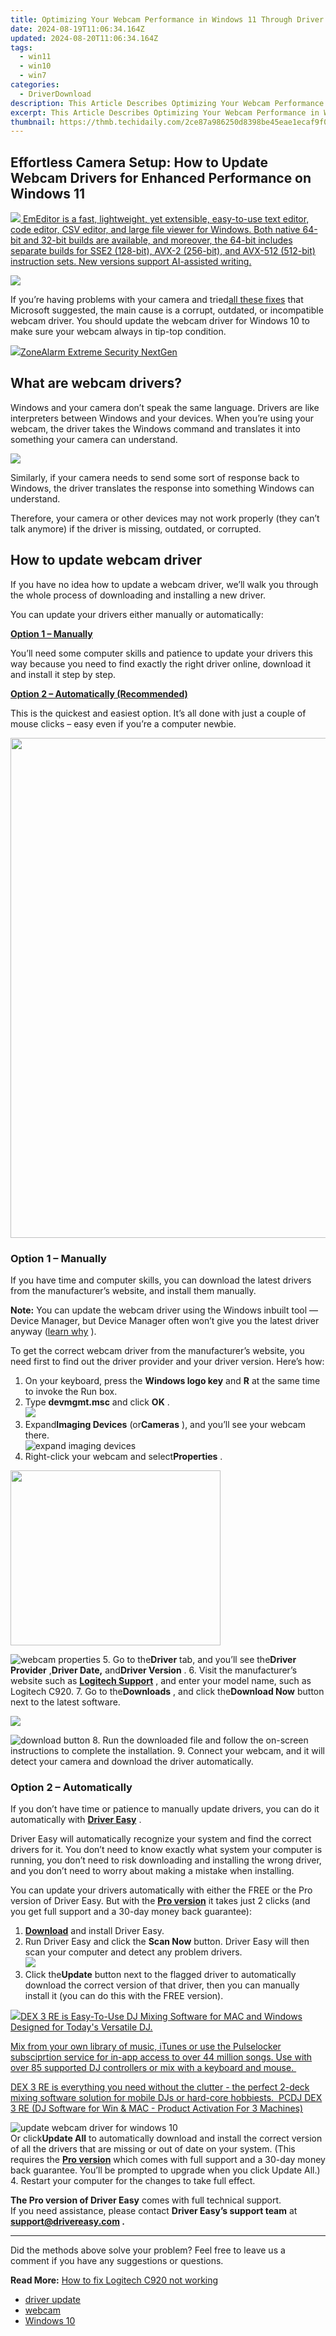```yaml
---
title: Optimizing Your Webcam Performance in Windows 11 Through Driver Updates
date: 2024-08-19T11:06:34.164Z
updated: 2024-08-20T11:06:34.164Z
tags:
  - win11
  - win10
  - win7
categories:
  - DriverDownload
description: This Article Describes Optimizing Your Webcam Performance in Windows 11 Through Driver Updates
excerpt: This Article Describes Optimizing Your Webcam Performance in Windows 11 Through Driver Updates
thumbnail: https://thmb.techidaily.com/2ce87a986250d8398be45eae1ecaf9f012f12535b14ea9611940de411cb7abe5.jpg
---
```


## Effortless Camera Setup: How to Update Webcam Drivers for Enhanced Performance on Windows 11

<!-- affiliate ads begin -->
<a href="https://shop.emeditor.com/order/checkout.php?PRODS=4610657&QTY=1&AFFILIATE=108875&CART=1"><img src="https://www.emeditor.com/wp-content/uploads/2024/06/emeditor_chat_ai.png" border="0">
EmEditor is a fast, lightweight, yet extensible, easy-to-use text editor, code editor, CSV editor, and large file viewer for Windows. Both native 64-bit and 32-bit builds are available, and moreover, the 64-bit includes separate builds for SSE2 (128-bit), AVX-2 (256-bit), and AVX-512 (512-bit) instruction sets. New versions support AI-assisted writing.</a>
<!-- affiliate ads end -->
![](https://images.drivereasy.com/wp-content/uploads/2021/09/webcam.png)

 If you’re having problems with your camera and tried[all these fixes](https://support.microsoft.com/en-us/windows/camera-doesn-t-work-in-windows-10-32adb016-b29c-a928-0073-53d31da0dad5) that Microsoft suggested, the main cause is a corrupt, outdated, or incompatible webcam driver. You should update the webcam driver for Windows 10 to make sure your webcam always in tip-top condition.

<!-- affiliate ads begin -->
<a href="https://estore.zonealarm.com/order/checkout.php?PRODS=36245101&QTY=1&AFFILIATE=108875&CART=1"><img src="https://sc1.checkpoint.com/sc1/za/images/boxes/zang_box_trust.png" border="0">ZoneAlarm Extreme Security NextGen</a>
<!-- affiliate ads end -->
## What are webcam drivers?

 Windows and your camera don’t speak the same language. Drivers are like interpreters between Windows and your devices. When you’re using your webcam, the driver takes the Windows command and translates it into something your camera can understand.

![](https://images.drivereasy.com/wp-content/uploads/2021/01/what-is-a-driver.png)

 Similarly, if your camera needs to send some sort of response back to Windows, the driver translates the response into something Windows can understand.

 Therefore, your camera or other devices may not work properly (they can’t talk anymore) if the driver is missing, outdated, or corrupted.

## How to update webcam driver

 If you have no idea how to update a webcam driver, we’ll walk you through the whole process of downloading and installing a new driver.

You can update your drivers either manually or automatically:

[**Option 1 – Manually**](https://tools.techidaily.com/drivereasy/download/)

 You’ll need some computer skills and patience to update your drivers this way because you need to find exactly the right driver online, download it and install it step by step.

[**Option 2 – Automatically (Recommended)**](https://www.drivereasy.com/knowledge/webcam-driver-for-windows-10-download/#method2)

 This is the quickest and easiest option. It’s all done with just a couple of mouse clicks – easy even if you’re a computer newbie.

<!-- affiliate ads begin -->
<a href="https://aspironcom.sjv.io/c/5597632/1941789/21554" target="_top" id="1941789"><img src="//a.impactradius-go.com/display-ad/21554-1941789" border="0" alt="" width="650" height="800"/></a><img height="0" width="0" src="https://imp.pxf.io/i/5597632/1941789/21554" style="position:absolute;visibility:hidden;" border="0" />
<!-- affiliate ads end -->
### Option 1 – Manually

 If you have time and computer skills, you can download the latest drivers from the manufacturer’s website, and install them manually.

**Note:** You can update the webcam driver using the Windows inbuilt tool — Device Manager, but Device Manager often won’t give you the latest driver anyway ([learn why](https://tools.techidaily.com/drivereasy/download/) ).

 To get the correct webcam driver from the manufacturer’s website, you need first to find out the driver provider and your driver version. Here’s how:

1. On your keyboard, press the **Windows logo key** and **R** at the same time to invoke the Run box.
2. Type **devmgmt.msc** and click **OK** .  
![](https://images.drivereasy.com/wp-content/uploads/2021/01/step-2-device-manager.jpg)
3. Expand**Imaging Devices** (or**Cameras** ), and you’ll see your webcam there.  
![expand imaging devices](https://images.drivereasy.com/wp-content/uploads/2021/01/imaging-devices.jpg)
4. Right-click your webcam and select**Properties** .  
<!-- affiliate ads begin -->
<a href="https://aligracehair.sjv.io/c/5597632/2087264/19272" target="_top" id="2087264"><img src="//a.impactradius-go.com/display-ad/19272-2087264" border="0" alt="" width="336" height="280"/></a><img height="0" width="0" src="https://imp.pxf.io/i/5597632/2087264/19272" style="position:absolute;visibility:hidden;" border="0" />
<!-- affiliate ads end -->
![webcam properties](https://images.drivereasy.com/wp-content/uploads/2021/01/Properties-webcam.jpg)
5. Go to the**Driver** tab, and you’ll see the**Driver Provider** ,**Driver Date,** and**Driver Version** .
6. Visit the manufacturer’s website such as **[Logitech Support](https://support.logi.com/hc/en-us)**  , and enter your model name, such as Logitech C920.
7. Go to the**Downloads** , and click the**Download Now** button next to the latest software.  
<!-- affiliate ads begin -->
<a href="https://shop.incomedia.eu/order/checkout.php?PRODS=14095146&QTY=1&AFFILIATE=108875&CART=1"><img src="https://secure.2checkout.com/images/merchant/8b6cc3ee5ec407721ce3bf5ff4c0f56b/PRO_BUY_728x90-EN.jpg" border="0"></a>
<!-- affiliate ads end -->
![download button](https://images.drivereasy.com/wp-content/uploads/2021/01/download-now.jpg)
8. Run the downloaded file and follow the on-screen instructions to complete the installation.
9. Connect your webcam, and it will detect your camera and download the driver automatically.

### Option 2 – Automatically

 If you don’t have time or patience to manually update drivers, you can do it automatically with **[Driver Easy](https://tools.techidaily.com/drivereasy/download/)**  .

 Driver Easy will automatically recognize your system and find the correct drivers for it. You don’t need to know exactly what system your computer is running, you don’t need to risk downloading and installing the wrong driver, and you don’t need to worry about making a mistake when installing.

 You can update your drivers automatically with either the FREE or the Pro version of Driver Easy. But with the **[Pro version](https://tools.techidaily.com/drivereasy/download/)**  it takes just 2 clicks (and you get full support and a 30-day money back guarantee):

1. **[Download](https://tools.techidaily.com/drivereasy/download/)**  and install Driver Easy.
2. Run Driver Easy and click the **Scan Now** button. Driver Easy will then scan your computer and detect any problem drivers.  
![](https://images.drivereasy.com/wp-content/uploads/2020/12/Scan-now-1.jpg)
3. Click the**Update** button next to the flagged driver to automatically download the correct version of that driver, then you can manually install it (you can do this with the FREE version).  
<!-- affiliate ads begin -->
<a href="https://shop.pcdj.com/order/checkout.php?PRODS=4698827&QTY=1&AFFILIATE=108875&CART=1"> <img src="https://secure.avangate.com/images/merchant/47f4b6321e9fd8e8f7326a6adc1a7c1e/products/dex3REpage-newmainscreenshot.png" border="0">DEX 3 RE is Easy-To-Use DJ Mixing Software for MAC and Windows Designed for Today's Versatile DJ. 

 Mix from your own library of music, iTunes or use the Pulselocker subsciprtion service for in-app access to over 44 million songs. Use with over 85 supported DJ controllers or mix with a keyboard and mouse.  

 DEX 3 RE is everything you need without the clutter - the perfect 2-deck mixing software solution for mobile DJs or hard-core hobbiests.  
 PCDJ DEX 3 RE (DJ Software for Win & MAC - Product Activation For 3 Machines)</a>
<!-- affiliate ads end -->
![update webcam driver for windows 10](https://images.drivereasy.com/wp-content/uploads/2021/01/update-webcam.jpg)  
 Or click**Update All** to automatically download and install the correct version of all the drivers that are missing or out of date on your system. (This requires the **[Pro version](https://tools.techidaily.com/drivereasy/download/)**  which comes with full support and a 30-day money back guarantee. You’ll be prompted to upgrade when you click Update All.)
4. Restart your computer for the changes to take full effect.

**The Pro version of Driver Easy** comes with full technical support.  
 If you need assistance, please contact **Driver Easy’s support team** at **[support@drivereasy.com](https://tools.techidaily.com/drivereasy/download/) .**

---

 Did the methods above solve your problem? Feel free to leave us a comment if you have any suggestions or questions.

**Read More:** [How to fix Logitech C920 not working](https://tools.techidaily.com/drivereasy/download/)

* [driver update](https://tools.techidaily.com/drivereasy/download/)
* [webcam](https://tools.techidaily.com/drivereasy/download/)
* [Windows 10](https://tools.techidaily.com/drivereasy/download/)

<ins class="adsbygoogle"
     style="display:block"
     data-ad-format="autorelaxed"
     data-ad-client="ca-pub-7571918770474297"
     data-ad-slot="1223367746"></ins>



<ins class="adsbygoogle"
     style="display:block"
     data-ad-client="ca-pub-7571918770474297"
     data-ad-slot="8358498916"
     data-ad-format="auto"
     data-full-width-responsive="true"></ins>


